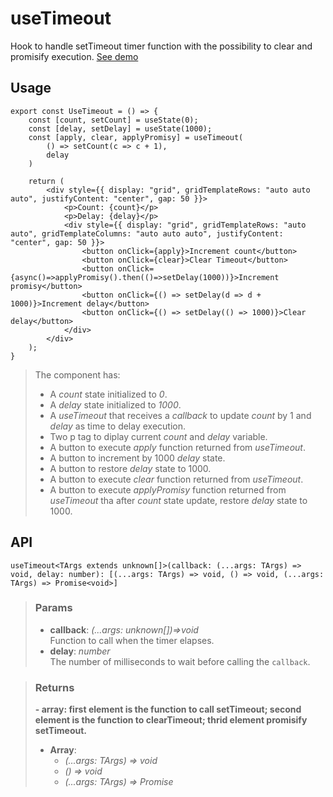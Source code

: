 # useTimeout
Hook to handle setTimeout timer function with the possibility to clear and promisify execution. [See demo](https://nDriaDev.io/react-tools/#/hooks/api-dom/useTimeout)

## Usage

```tsx
export const UseTimeout = () => {
	const [count, setCount] = useState(0);
	const [delay, setDelay] = useState(1000);
	const [apply, clear, applyPromisy] = useTimeout(
		() => setCount(c => c + 1),
		delay
	)

	return (
		<div style={{ display: "grid", gridTemplateRows: "auto auto auto", justifyContent: "center", gap: 50 }}>
			<p>Count: {count}</p>
			<p>Delay: {delay}</p>
			<div style={{ display: "grid", gridTemplateRows: "auto auto", gridTemplateColumns: "auto auto auto", justifyContent: "center", gap: 50 }}>
				<button onClick={apply}>Increment count</button>
				<button onClick={clear}>Clear Timeout</button>
				<button onClick={async()=>applyPromisy().then(()=>setDelay(1000))}>Increment promisy</button>
				<button onClick={() => setDelay(d => d + 1000)}>Increment delay</button>
				<button onClick={() => setDelay(() => 1000)}>Clear delay</button>
			</div>
		</div>
	);
}
```

> The component has:
> - A _count_ state initialized to _0_.
> - A _delay_ state initialized to _1000_.
> - A _useTimeout_ that receives a _callback_ to update _count_ by 1 and _delay_ as time to delay execution.
> - Two p tag to diplay current _count_ and _delay_ variable.
> - A button to execute _apply_ function returned from _useTimeout_.
> - A button to increment by 1000 _delay_ state.
> - A button to restore _delay_ state to 1000.
> - A button to execute _clear_ function returned from _useTimeout_.
> - A button to execute _applyPromisy_ function returned from _useTimeout_ tha after _count_ state update, restore _delay_ state to 1000.


## API

```tsx
useTimeout<TArgs extends unknown[]>(callback: (...args: TArgs) => void, delay: number): [(...args: TArgs) => void, () => void, (...args: TArgs) => Promise<void>]
```

> ### Params
>
> - __callback__: _(...args: unknown[])=>void_  
Function to call when the timer elapses.
> - __delay__: _number_  
The number of milliseconds to wait before calling the `callback`.
>

> ### Returns
>
> __- array: first element is the function to call setTimeout; second element is the function to clearTimeout; thrid element promisify setTimeout.__
> - __Array__:  
>     - _(...args: TArgs) => void_  
>     - _() => void_  
>     - _(...args: TArgs) => Promise<void>_  
>